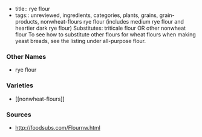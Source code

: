 - title:: rye flour
- tags:: unreviewed, ingredients, categories, plants, grains, grain-products, nonwheat-flours
rye flour (includes medium rye flour and heartier dark rye flour) Substitutes: triticale flour OR other nonwheat flour To see how to substitute other flours for wheat flours when making yeast breads, see the listing under all-purpose flour.

### Other Names

* rye flour

### Varieties

* [[nonwheat-flours]]

### Sources
* http://foodsubs.com/Flournw.html
